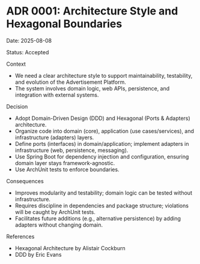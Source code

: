 # ADR 0001: Architecture Style and Hexagonal Boundaries

Date: 2025-08-08

Status: Accepted

Context
- We need a clear architecture style to support maintainability, testability, and evolution of the Advertisement Platform.
- The system involves domain logic, web APIs, persistence, and integration with external systems.

Decision
- Adopt Domain-Driven Design (DDD) and Hexagonal (Ports & Adapters) architecture.
- Organize code into domain (core), application (use cases/services), and infrastructure (adapters) layers.
- Define ports (interfaces) in domain/application; implement adapters in infrastructure (web, persistence, messaging).
- Use Spring Boot for dependency injection and configuration, ensuring domain layer stays framework-agnostic.
- Use ArchUnit tests to enforce boundaries.

Consequences
- Improves modularity and testability; domain logic can be tested without infrastructure.
- Requires discipline in dependencies and package structure; violations will be caught by ArchUnit tests.
- Facilitates future additions (e.g., alternative persistence) by adding adapters without changing domain.

References
- Hexagonal Architecture by Alistair Cockburn
- DDD by Eric Evans
